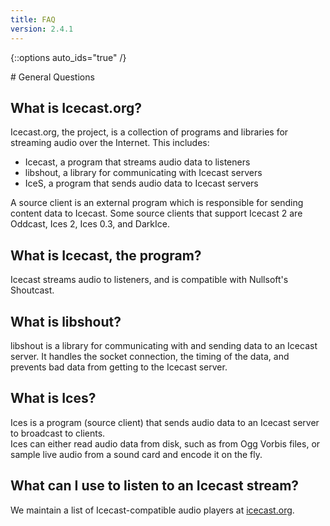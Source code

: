 ```yaml
---
title: FAQ
version: 2.4.1
---
```


{::options auto_ids="true" /}

<article markdown="1">
# General Questions

## What is Icecast.org?
Icecast.org, the project, is a collection of programs and libraries for streaming audio over the Internet. This includes:
*	Icecast, a program that streams audio data to listeners
*	libshout, a library for communicating with Icecast servers
*	IceS, a program that sends audio data to Icecast servers

A source client is an external program which is responsible for sending content data to Icecast. Some source clients that
support Icecast 2 are Oddcast, Ices 2, Ices 0.3, and DarkIce.

## What is Icecast, the program?
Icecast streams audio to listeners, and is compatible with Nullsoft's Shoutcast.

## What is libshout?
libshout is a library for communicating with and sending data to an Icecast server. It handles the socket connection,
the timing of the data, and prevents bad data from getting to the Icecast server.

## What is Ices?
Ices is a program (source client) that sends audio data to an Icecast server to broadcast to clients.  
Ices can either read audio data from disk, such as from Ogg Vorbis files, or sample live audio from a sound card and encode
it on the fly.

## What can I use to listen to an Icecast stream?
We maintain a list of Icecast-compatible audio players at [icecast.org](http://www.icecast.org/).
</article>
